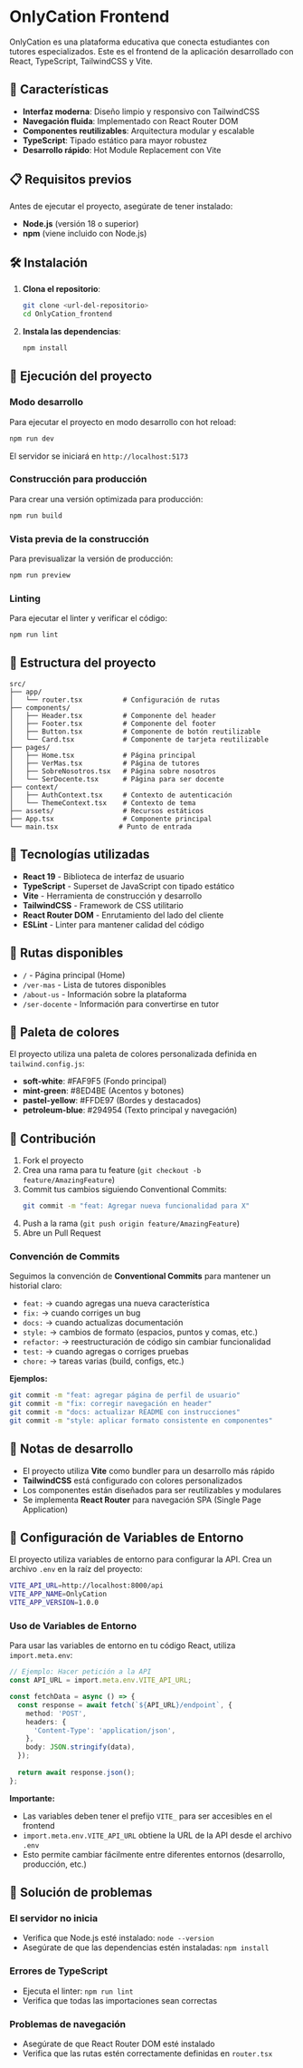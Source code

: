 # OnlyCation Frontend

OnlyCation es una plataforma educativa que conecta estudiantes con tutores especializados. Este es el frontend de la aplicación desarrollado con React, TypeScript, TailwindCSS y Vite.

## 🚀 Características

- **Interfaz moderna**: Diseño limpio y responsivo con TailwindCSS
- **Navegación fluida**: Implementado con React Router DOM
- **Componentes reutilizables**: Arquitectura modular y escalable
- **TypeScript**: Tipado estático para mayor robustez
- **Desarrollo rápido**: Hot Module Replacement con Vite

## 📋 Requisitos previos

Antes de ejecutar el proyecto, asegúrate de tener instalado:

- **Node.js** (versión 18 o superior)
- **npm** (viene incluido con Node.js)

## 🛠️ Instalación

1. **Clona el repositorio**:
   ```bash
   git clone <url-del-repositorio>
   cd OnlyCation_frontend
   ```

2. **Instala las dependencias**:
   ```bash
   npm install
   ```

## 🚀 Ejecución del proyecto

### Modo desarrollo
Para ejecutar el proyecto en modo desarrollo con hot reload:

```bash
npm run dev
```

El servidor se iniciará en `http://localhost:5173`

### Construcción para producción
Para crear una versión optimizada para producción:

```bash
npm run build
```

### Vista previa de la construcción
Para previsualizar la versión de producción:

```bash
npm run preview
```

### Linting
Para ejecutar el linter y verificar el código:

```bash
npm run lint
```

## 📁 Estructura del proyecto

```
src/
├── app/
│   └── router.tsx          # Configuración de rutas
├── components/
│   ├── Header.tsx          # Componente del header
│   ├── Footer.tsx          # Componente del footer
│   ├── Button.tsx          # Componente de botón reutilizable
│   └── Card.tsx            # Componente de tarjeta reutilizable
├── pages/
│   ├── Home.tsx            # Página principal
│   ├── VerMas.tsx          # Página de tutores
│   ├── SobreNosotros.tsx   # Página sobre nosotros
│   └── SerDocente.tsx      # Página para ser docente
├── context/
│   ├── AuthContext.tsx     # Contexto de autenticación
│   └── ThemeContext.tsx    # Contexto de tema
├── assets/                 # Recursos estáticos
├── App.tsx                 # Componente principal
└── main.tsx               # Punto de entrada
```

## 🎨 Tecnologías utilizadas

- **React 19** - Biblioteca de interfaz de usuario
- **TypeScript** - Superset de JavaScript con tipado estático
- **Vite** - Herramienta de construcción y desarrollo
- **TailwindCSS** - Framework de CSS utilitario
- **React Router DOM** - Enrutamiento del lado del cliente
- **ESLint** - Linter para mantener calidad del código

## 🎯 Rutas disponibles

- `/` - Página principal (Home)
- `/ver-mas` - Lista de tutores disponibles
- `/about-us` - Información sobre la plataforma
- `/ser-docente` - Información para convertirse en tutor

## 🎨 Paleta de colores

El proyecto utiliza una paleta de colores personalizada definida en `tailwind.config.js`:

- **soft-white**: #FAF9F5 (Fondo principal)
- **mint-green**: #8ED4BE (Acentos y botones)
- **pastel-yellow**: #FFDE97 (Bordes y destacados)
- **petroleum-blue**: #294954 (Texto principal y navegación)

## 🤝 Contribución

1. Fork el proyecto
2. Crea una rama para tu feature (`git checkout -b feature/AmazingFeature`)
3. Commit tus cambios siguiendo Conventional Commits:
   ```bash
   git commit -m "feat: Agregar nueva funcionalidad para X"
   ```
4. Push a la rama (`git push origin feature/AmazingFeature`)
5. Abre un Pull Request

### Convención de Commits

Seguimos la convención de **Conventional Commits** para mantener un historial claro:

- `feat:` → cuando agregas una nueva característica
- `fix:` → cuando corriges un bug
- `docs:` → cuando actualizas documentación
- `style:` → cambios de formato (espacios, puntos y comas, etc.)
- `refactor:` → reestructuración de código sin cambiar funcionalidad
- `test:` → cuando agregas o corriges pruebas
- `chore:` → tareas varias (build, configs, etc.)

**Ejemplos:**
```bash
git commit -m "feat: agregar página de perfil de usuario"
git commit -m "fix: corregir navegación en header"
git commit -m "docs: actualizar README con instrucciones"
git commit -m "style: aplicar formato consistente en componentes"
```

## 📝 Notas de desarrollo

- El proyecto utiliza **Vite** como bundler para un desarrollo más rápido
- **TailwindCSS** está configurado con colores personalizados
- Los componentes están diseñados para ser reutilizables y modulares
- Se implementa **React Router** para navegación SPA (Single Page Application)

## 🔧 Configuración de Variables de Entorno

El proyecto utiliza variables de entorno para configurar la API. Crea un archivo `.env` en la raíz del proyecto:

```bash
VITE_API_URL=http://localhost:8000/api
VITE_APP_NAME=OnlyCation
VITE_APP_VERSION=1.0.0
```

### Uso de Variables de Entorno

Para usar las variables de entorno en tu código React, utiliza `import.meta.env`:

```typescript
// Ejemplo: Hacer petición a la API
const API_URL = import.meta.env.VITE_API_URL;

const fetchData = async () => {
  const response = await fetch(`${API_URL}/endpoint`, {
    method: 'POST',
    headers: {
      'Content-Type': 'application/json',
    },
    body: JSON.stringify(data),
  });
  
  return await response.json();
};
```

**Importante:** 
- Las variables deben tener el prefijo `VITE_` para ser accesibles en el frontend
- `import.meta.env.VITE_API_URL` obtiene la URL de la API desde el archivo `.env`
- Esto permite cambiar fácilmente entre diferentes entornos (desarrollo, producción, etc.)

## 🐛 Solución de problemas

### El servidor no inicia
- Verifica que Node.js esté instalado: `node --version`
- Asegúrate de que las dependencias estén instaladas: `npm install`

### Errores de TypeScript
- Ejecuta el linter: `npm run lint`
- Verifica que todas las importaciones sean correctas

### Problemas de navegación
- Asegúrate de que React Router DOM esté instalado
- Verifica que las rutas estén correctamente definidas en `router.tsx`
